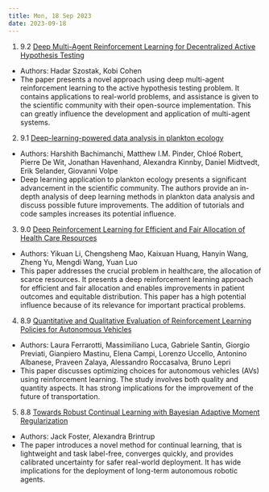 ```yaml
---
title: Mon, 18 Sep 2023
date: 2023-09-18
---
```

1. 9.2 [Deep Multi-Agent Reinforcement Learning for Decentralized Active Hypothesis Testing](https://arxiv.org/abs/2309.08477)
* Authors: Hadar Szostak, Kobi Cohen
* The paper presents a novel approach using deep multi-agent reinforcement learning to the active hypothesis testing problem. It contains applications to real-world problems, and assistance is given to the scientific community with their open-source implementation. This can greatly influence the development and application of multi-agent systems.

2. 9.1 [Deep-learning-powered data analysis in plankton ecology](https://arxiv.org/abs/2309.08500)
* Authors: Harshith Bachimanchi, Matthew I.M. Pinder, Chloé Robert, Pierre De Wit, Jonathan Havenhand, Alexandra Kinnby, Daniel Midtvedt, Erik Selander, Giovanni Volpe
* Deep learning application to plankton ecology presents a significant advancement in the scientific community. The authors provide an in-depth analysis of deep learning methods in plankton data analysis and discuss possible future improvements. The addition of tutorials and code samples increases its potential influence.

3. 9.0 [Deep Reinforcement Learning for Efficient and Fair Allocation of Health Care Resources](https://arxiv.org/abs/2309.08560)
* Authors: Yikuan Li, Chengsheng Mao, Kaixuan Huang, Hanyin Wang, Zheng Yu, Mengdi Wang, Yuan Luo
* This paper addresses the crucial problem in healthcare, the allocation of scarce resources. It presents a deep reinforcement learning approach for efficient and fair allocation and enables improvements in patient outcomes and equitable distribution. This paper has a high potential influence because of its relevance for important practical problems.

4. 8.9 [Quantitative and Qualitative Evaluation of Reinforcement Learning Policies for Autonomous Vehicles](https://arxiv.org/abs/2309.08254)
* Authors: Laura Ferrarotti, Massimiliano Luca, Gabriele Santin, Giorgio Previati, Gianpiero Mastinu, Elena Campi, Lorenzo Uccello, Antonino Albanese, Praveen Zalaya, Alessandro Roccasalva, Bruno Lepri
* This paper discusses optimizing choices for autonomous vehicles (AVs) using reinforcement learning. The study involves both quality and quantity aspects. It has strong implications for the improvement of the future of transportation.

5. 8.8 [Towards Robust Continual Learning with Bayesian Adaptive Moment Regularization](https://arxiv.org/abs/2309.08546)
* Authors: Jack Foster, Alexandra Brintrup
* The paper introduces a novel method for continual learning, that is lightweight and task label-free, converges quickly, and provides calibrated uncertainty for safer real-world deployment. It has wide implications for the deployment of long-term autonomous robotic agents.

